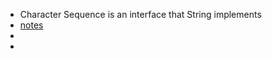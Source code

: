 - Character Sequence is an interface that String implements
- [notes](https://stackoverflow.com/questions/11323962/exact-difference-between-charsequence-and-string-in-java)
- 
- 